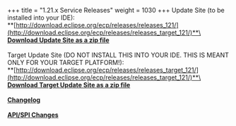 +++
title = "1.21.x Service Releases"
weight = 1030
+++
Update Site (to be installed into your IDE):\
**[http://download.eclipse.org/ecp/releases/releases_121/](http://download.eclipse.org/ecp/releases/releases_target_121/)**\
\
**[Download Update Site as a zip file](http://www.eclipse.org/downloads/download.php?file=/ecp/releases/releases_121/1210/1210.zip)**\
\
Target Update Site (DO NOT INSTALL THIS INTO YOUR IDE. THIS IS MEANT ONLY FOR YOUR TARGET PLATFORM!):\
**[http://download.eclipse.org/ecp/releases/releases_target_121/](http://download.eclipse.org/ecp/releases/releases_target_121/)**\
\
**[Download Target Update Site as a zip file](http://www.eclipse.org/downloads/download.php?file=/ecp/releases/releases_target_123/1230/1230.zip)**\
\
**[Changelog](https://bugs.eclipse.org/bugs/buglist.cgi?query_format=advanced&product=ECP&target_milestone=1.21.0)**\
\
**[API/SPI Changes](https://www.eclipse.org/ecp/project-info/ECP_1200_1210_API_SPI_changes.html)**



